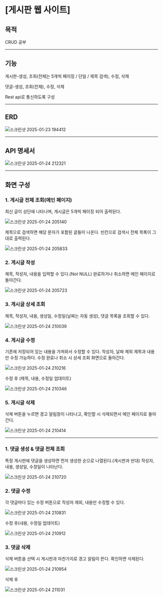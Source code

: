# [게시판 웹 사이트]


## 목적

CRUD 공부

---

## 기능

게시판-생성, 조회(전체는 5개씩 페이징 / 단일 / 제목 검색), 수정, 삭제

댓글-생성, 조회(전체), 수정, 삭제

Rest api로 통신하도록 구성


---

## ERD

![스크린샷 2025-01-23 194412](https://github.com/user-attachments/assets/b97ef624-ab8d-4d2c-8f96-ce5902e8ecbd)


---

## API 명세서

![스크린샷 2025-01-24 212321](https://github.com/user-attachments/assets/2338801f-4b01-47de-9165-a73ec1e2e504)


---


## 화면 구성

### 1. 게시글 전체 조회(메인 페이지)

최신 글이 상단에 나타나며, 게시글은 5개씩 페이징 되어 출력된다. 

![스크린샷 2025-01-24 205140](https://github.com/user-attachments/assets/4261a244-2f10-4b7a-879a-83e8f0a2393b)


제목으로 검색하면 해당 문자가 포함된 글들이 나온다. 빈칸으로 검색시 전체 목록이 그대로 출력된다.

![스크린샷 2025-01-24 205833](https://github.com/user-attachments/assets/db0bffe6-4d89-4cf8-8870-7b96c85aa255)





### 2. 게시글 작성

제목, 작성자, 내용을 입력할 수 있다.(Not NULL) 완료하거나 취소하면 메인 페이지로 돌아간다.

![스크린샷 2025-01-24 205723](https://github.com/user-attachments/assets/3bc27f89-d78f-44d1-a96b-be53072bb908)




### 3. 게시글 상세 조회

제목, 작성자, 내용, 생성일, 수정일(날짜는 자동 생성), 댓글 목록을 조회할 수 있다.

![스크린샷 2025-01-24 210039](https://github.com/user-attachments/assets/40651dc5-b17b-4b7b-b993-c0f0f70119bc)




### 4. 게시글 수정

기존에 저장되어 있는 내용을 가져와서 수정할 수 있다. 작성자, 날짜 제외 제목과 내용만 수정 가능하다. 수정 완료나 취소 시 상세 조회 화면으로 돌아간다.

![스크린샷 2025-01-24 210216](https://github.com/user-attachments/assets/8d702e23-1bb8-4bfe-b2be-566ce0c275a8)


수정 후 (제목, 내용, 수정일 업데이트)

![스크린샷 2025-01-24 210346](https://github.com/user-attachments/assets/623a1929-814f-4975-918e-dc6848bfd8ee)




### 5. 게시글 삭제

삭제 버튼을 누르면 경고 알림창이 나타나고, 확인할 시 삭제되면서 메인 페이지로 돌아간다.

![스크린샷 2025-01-24 210414](https://github.com/user-attachments/assets/744dd3d5-8c9b-4255-b5f2-64ccb5da79a4)



---



### 1. 댓글 생성 & 댓글 전체 조회

특정 게시판에 댓글을 생성하면 먼저 생성한 순으로 나열된다.(게시판과 반대) 작성자, 내용, 생성일, 수정일이 나타난다.

![스크린샷 2025-01-24 210720](https://github.com/user-attachments/assets/e0e03c0b-4f94-4d2d-b7b6-cc7715e2948a)




### 2. 댓글 수정

각 댓글마다 있는 수정 버튼으로 작성자 제외, 내용만 수정할 수 있다.

![스크린샷 2025-01-24 210831](https://github.com/user-attachments/assets/3653bfc3-c660-4082-a020-68e010b201b9)


수정 후(내용, 수정일 업데이트)

![스크린샷 2025-01-24 210912](https://github.com/user-attachments/assets/a7541905-e220-498c-9b22-05fe640b6a63)



### 3. 댓글 삭제

삭제 버튼을 선택 시 게시판과 마찬가지로 경고 알림이 뜬다. 확인하면 삭제된다.

![스크린샷 2025-01-24 210954](https://github.com/user-attachments/assets/f5f95038-3664-4a45-a53a-3bb1dc64bbf7)


삭제 후

![스크린샷 2025-01-24 211031](https://github.com/user-attachments/assets/4c0d51b3-caf1-4e42-b471-5be78a687ef0)


